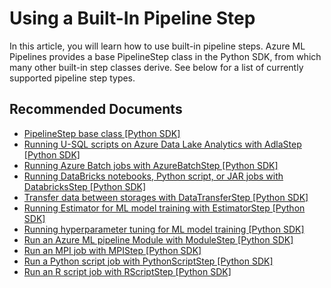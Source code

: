 <properties
	pageTitle="Using a built-in pipeline step"
	description="Using a built-in pipeline step"
	infoBubbleText="Using a built-in pipeline step"
	service="microsoft.machinelearning"
	resource="pipelines"
	authors="bradwall"
	ms.author="bradwall"
	supportTopicIds="32690897"
	productPesIds="16644"
	cloudEnvironments="Public"
	articleId="microsoft.machinelearning.pipelines.usingpipelinestep"
	selfHelpType="generic"
/>

# Using a Built-In Pipeline Step

In this article, you will learn how to use built-in pipeline steps. Azure ML Pipelines provides a base PipelineStep class in the Python SDK, from which many other built-in step classes derive. See below for a list of currently supported pipeline step types.


## **Recommended Documents**

* [PipelineStep base class [Python SDK]](https://docs.microsoft.com/python/api/azureml-pipeline-core/azureml.pipeline.core.builder.pipelinestep?view=azure-ml-py)
* [Running U-SQL scripts on Azure Data Lake Analytics with AdlaStep [Python SDK]](https://docs.microsoft.com/python/api/azureml-pipeline-steps/azureml.pipeline.steps.adlastep?view=azure-ml-py)
* [Running Azure Batch jobs with AzureBatchStep [Python SDK]](https://docs.microsoft.com/python/api/azureml-pipeline-steps/azureml.pipeline.steps.azurebatchstep?view=azure-ml-py)
* [Running DataBricks notebooks, Python script, or JAR jobs with DatabricksStep [Python SDK]](https://docs.microsoft.com/python/api/azureml-pipeline-steps/azureml.pipeline.steps.databricksstep?view=azure-ml-py)
* [Transfer data between storages with DataTransferStep [Python SDK]](https://docs.microsoft.com/python/api/azureml-pipeline-steps/azureml.pipeline.steps.datatransferstep?view=azure-ml-py)
* [Running Estimator for ML model training with EstimatorStep [Python SDK]](https://docs.microsoft.com/python/api/azureml-pipeline-steps/azureml.pipeline.steps.estimatorstep?view=azure-ml-py)
* [Running hyperparameter tuning for ML model training [Python SDK]](https://docs.microsoft.com/python/api/azureml-pipeline-steps/azureml.pipeline.steps.hyperdrivestep?view=azure-ml-py)
* [Run an Azure ML pipeline Module with ModuleStep [Python SDK]](https://docs.microsoft.com/python/api/azureml-pipeline-steps/azureml.pipeline.steps.modulestep?view=azure-ml-py)
* [Run an MPI job with MPIStep [Python SDK]](https://docs.microsoft.com/python/api/azureml-pipeline-steps/azureml.pipeline.steps.mpistep?view=azure-ml-py)
* [Run a Python script job with PythonScriptStep [Python SDK]](https://docs.microsoft.com/python/api/azureml-pipeline-steps/azureml.pipeline.steps.pythonscriptstep?view=azure-ml-py)
* [Run an R script job with RScriptStep [Python SDK]](https://docs.microsoft.com/python/api/azureml-pipeline-steps/azureml.pipeline.steps.rscriptstep?view=azure-ml-py)